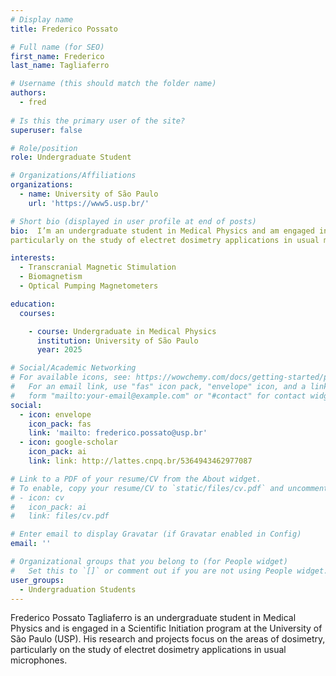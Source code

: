 ```yaml
---
# Display name
title: Frederico Possato

# Full name (for SEO)
first_name: Frederico
last_name: Tagliaferro

# Username (this should match the folder name)
authors:
  - fred
    
# Is this the primary user of the site?
superuser: false

# Role/position
role: Undergraduate Student  

# Organizations/Affiliations
organizations:
  - name: University of São Paulo
    url: 'https://www5.usp.br/'

# Short bio (displayed in user profile at end of posts)
bio:  I’m an undergraduate student in Medical Physics and am engaged in a Scientific Initiation program at the University of São Paulo (USP). My research and projects focus on the areas of dosimetry, 
particularly on the study of electret dosimetry applications in usual microphones.

interests:
  - Transcranial Magnetic Stimulation 
  - Biomagnetism
  - Optical Pumping Magnetometers

education:
  courses:

    - course: Undergraduate in Medical Physics
      institution: University of São Paulo
      year: 2025

# Social/Academic Networking
# For available icons, see: https://wowchemy.com/docs/getting-started/page-builder/#icons
#   For an email link, use "fas" icon pack, "envelope" icon, and a link in the
#   form "mailto:your-email@example.com" or "#contact" for contact widget.
social:
  - icon: envelope
    icon_pack: fas
    link: 'mailto: frederico.possato@usp.br'
  - icon: google-scholar
    icon_pack: ai
    link: link: http://lattes.cnpq.br/5364943462977087

# Link to a PDF of your resume/CV from the About widget.
# To enable, copy your resume/CV to `static/files/cv.pdf` and uncomment the lines below.
# - icon: cv
#   icon_pack: ai
#   link: files/cv.pdf

# Enter email to display Gravatar (if Gravatar enabled in Config)
email: ''

# Organizational groups that you belong to (for People widget)
#   Set this to `[]` or comment out if you are not using People widget.
user_groups:
  - Undergraduation Students
---
```

Frederico Possato Tagliaferro is an undergraduate student in Medical Physics and is engaged in a Scientific Initiation
program at the University of São Paulo (USP). His research and projects focus on the areas of dosimetry, particularly on
the study of electret dosimetry applications in usual microphones.



